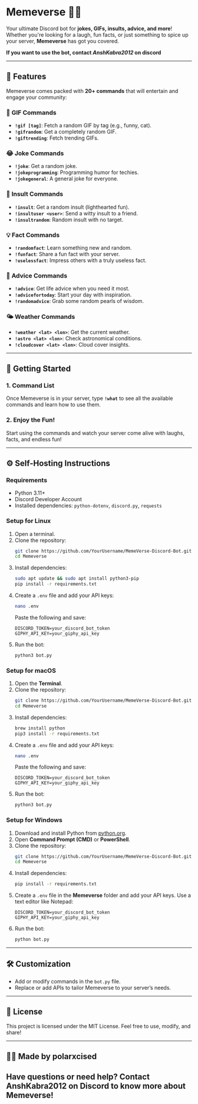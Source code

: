 
# **Memeverse 🤖🎉**  
Your ultimate Discord bot for **jokes, GIFs, insults, advice, and more**! Whether you're looking for a laugh, fun facts, or just something to spice up your server, **Memeverse** has got you covered.  

**If you want to use the bot, contact *AnshKabra2012* on discord**



---
## **🌟 Features**  
Memeverse comes packed with **20+ commands** that will entertain and engage your community:  

### 🎥 **GIF Commands**  
- **`!gif [tag]`**: Fetch a random GIF by tag (e.g., funny, cat).  
- **`!gifrandom`**: Get a completely random GIF.  
- **`!giftrending`**: Fetch trending GIFs.  

### 😂 **Joke Commands**  
- **`!joke`**: Get a random joke.  
- **`!jokeprogramming`**: Programming humor for techies.  
- **`!jokegeneral`**: A general joke for everyone.  

### 🎤 **Insult Commands**  
- **`!insult`**: Get a random insult (lighthearted fun).  
- **`!insultuser <user>`**: Send a witty insult to a friend.  
- **`!insultrandom`**: Random insult with no target.  

### 💡 **Fact Commands**  
- **`!randomfact`**: Learn something new and random.  
- **`!funfact`**: Share a fun fact with your server.  
- **`!uselessfact`**: Impress others with a truly useless fact.  

### 🧠 **Advice Commands**  
- **`!advice`**: Get life advice when you need it most.  
- **`!advicefortoday`**: Start your day with inspiration.  
- **`!randomadvice`**: Grab some random pearls of wisdom.  

### 🌤️ **Weather Commands**  
- **`!weather <lat> <lon>`**: Get the current weather.  
- **`!astro <lat> <lon>`**: Check astronomical conditions.  
- **`!cloudcover <lat> <lon>`**: Cloud cover insights.  

---

## **🚀 Getting Started**  

### **1. Command List**  
Once Memeverse is in your server, type **`!what`** to see all the available commands and learn how to use them.  

### **2. Enjoy the Fun!**  
Start using the commands and watch your server come alive with laughs, facts, and endless fun!  

---

## **⚙️ Self-Hosting Instructions**  

### **Requirements**  
- Python 3.11+  
- Discord Developer Account  
- Installed dependencies: `python-dotenv`, `discord.py`, `requests`  

### **Setup for Linux**  
1. Open a terminal.  
2. Clone the repository:  
   ```bash
   git clone https://github.com/YourUsername/MemeVerse-Discord-Bot.git
   cd Memeverse
   ```
3. Install dependencies:  
   ```bash
   sudo apt update && sudo apt install python3-pip
   pip install -r requirements.txt
   ```
4. Create a `.env` file and add your API keys:  
   ```bash
   nano .env
   ```
   Paste the following and save:
   ```
   DISCORD_TOKEN=your_discord_bot_token
   GIPHY_API_KEY=your_giphy_api_key
   ```
5. Run the bot:  
   ```bash
   python3 bot.py
   ```

### **Setup for macOS**  
1. Open the **Terminal**.  
2. Clone the repository:  
   ```bash
   git clone https://github.com/YourUsername/MemeVerse-Discord-Bot.git
   cd Memeverse
   ```
3. Install dependencies:  
   ```bash
   brew install python
   pip3 install -r requirements.txt
   ```
4. Create a `.env` file and add your API keys:  
   ```bash
   nano .env
   ```
   Paste the following and save:
   ```
   DISCORD_TOKEN=your_discord_bot_token
   GIPHY_API_KEY=your_giphy_api_key
   ```
5. Run the bot:  
   ```bash
   python3 bot.py
   ```

### **Setup for Windows**  
1. Download and install Python from [python.org](https://www.python.org/).  
2. Open **Command Prompt (CMD)** or **PowerShell**.  
3. Clone the repository:  
   ```bash
   git clone https://github.com/YourUsername/MemeVerse-Discord-Bot.git
   cd Memeverse
   ```
4. Install dependencies:  
   ```bash
   pip install -r requirements.txt
   ```
5. Create a `.env` file in the **Memeverse** folder and add your API keys. Use a text editor like Notepad:  
   ```
   DISCORD_TOKEN=your_discord_bot_token
   GIPHY_API_KEY=your_giphy_api_key
   ```
6. Run the bot:  
   ```bash
   python bot.py
   ```

---

## **🛠️ Customization**  

- Add or modify commands in the `bot.py` file.  
- Replace or add APIs to tailor Memeverse to your server’s needs.  

---

## **📖 License**  
This project is licensed under the MIT License. Feel free to use, modify, and share!  

---

## **👨‍💻 Made by polarxcised**  
Have questions or need help? Contact **AnshKabra2012** on Discord to know more about Memeverse!  
--- 
